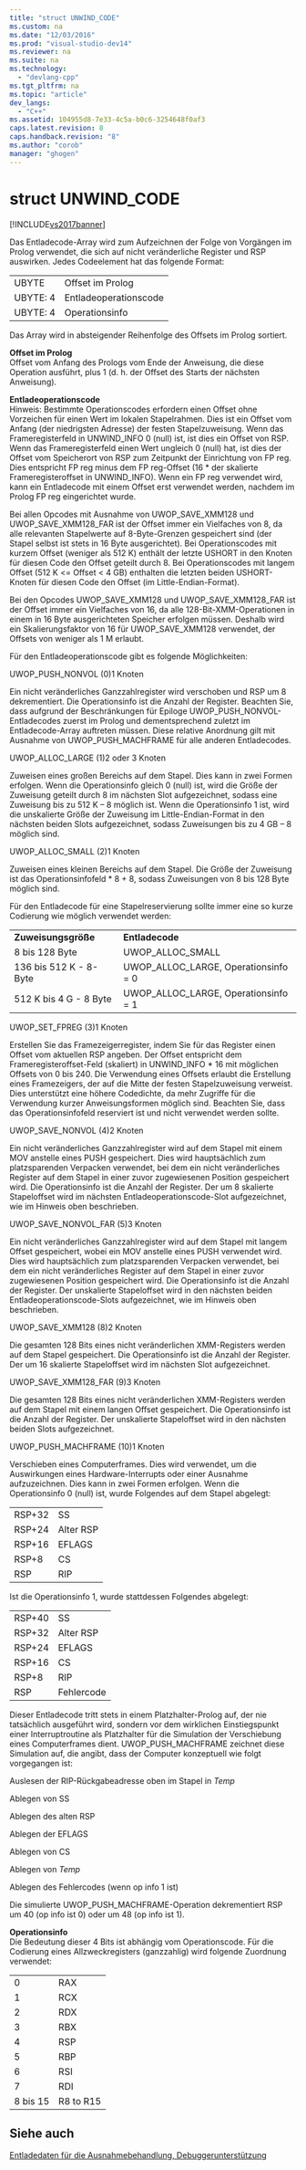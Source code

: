 ```yaml
---
title: "struct UNWIND_CODE"
ms.custom: na
ms.date: "12/03/2016"
ms.prod: "visual-studio-dev14"
ms.reviewer: na
ms.suite: na
ms.technology: 
  - "devlang-cpp"
ms.tgt_pltfrm: na
ms.topic: "article"
dev_langs: 
  - "C++"
ms.assetid: 104955d8-7e33-4c5a-b0c6-3254648f0af3
caps.latest.revision: 8
caps.handback.revision: "8"
ms.author: "corob"
manager: "ghogen"
---
```

# struct UNWIND_CODE
[!INCLUDE[vs2017banner](../assembler/inline/includes/vs2017banner.md)]

Das Entladecode\-Array wird zum Aufzeichnen der Folge von Vorgängen im Prolog verwendet, die sich auf nicht veränderliche Register und RSP auswirken.  Jedes Codeelement hat das folgende Format:  
  
|||  
|-|-|  
|UBYTE|Offset im Prolog|  
|UBYTE: 4|Entladeoperationscode|  
|UBYTE: 4|Operationsinfo|  
  
 Das Array wird in absteigender Reihenfolge des Offsets im Prolog sortiert.  
  
 **Offset im Prolog**  
 Offset vom Anfang des Prologs vom Ende der Anweisung, die diese Operation ausführt, plus 1 \(d. h. der Offset des Starts der nächsten Anweisung\).  
  
 **Entladeoperationscode**  
 Hinweis: Bestimmte Operationscodes erfordern einen Offset ohne Vorzeichen für einen Wert im lokalen Stapelrahmen.  Dies ist ein Offset vom Anfang \(der niedrigsten Adresse\) der festen Stapelzuweisung.  Wenn das Frameregisterfeld in UNWIND\_INFO 0 \(null\) ist, ist dies ein Offset von RSP.  Wenn das Frameregisterfeld einen Wert ungleich 0 \(null\) hat, ist dies der Offset vom Speicherort von RSP zum Zeitpunkt der Einrichtung von FP reg.  Dies entspricht FP reg minus dem FP reg\-Offset \(16 \* der skalierte Frameregisteroffset in UNWIND\_INFO\).  Wenn ein FP reg verwendet wird, kann ein Entladecode mit einem Offset erst verwendet werden, nachdem im Prolog FP reg eingerichtet wurde.  
  
 Bei allen Opcodes mit Ausnahme von UWOP\_SAVE\_XMM128 und UWOP\_SAVE\_XMM128\_FAR ist der Offset immer ein Vielfaches von 8, da alle relevanten Stapelwerte auf 8\-Byte\-Grenzen gespeichert sind \(der Stapel selbst ist stets in 16 Byte ausgerichtet\).  Bei Operationscodes mit kurzem Offset \(weniger als 512 K\) enthält der letzte USHORT in den Knoten für diesen Code den Offset geteilt durch 8.  Bei Operationscodes mit langem Offset \(512 K \<\= Offset \< 4 GB\) enthalten die letzten beiden USHORT\-Knoten für diesen Code den Offset \(im Little\-Endian\-Format\).  
  
 Bei den Opcodes UWOP\_SAVE\_XMM128 und UWOP\_SAVE\_XMM128\_FAR ist der Offset immer ein Vielfaches von 16, da alle 128\-Bit\-XMM\-Operationen in einem in 16 Byte ausgerichteten Speicher erfolgen müssen.  Deshalb wird ein Skalierungsfaktor von 16 für UWOP\_SAVE\_XMM128 verwendet, der Offsets von weniger als 1 M erlaubt.  
  
 Für den Entladeoperationscode gibt es folgende Möglichkeiten:  
  
 UWOP\_PUSH\_NONVOL \(0\)1 Knoten  
  
 Ein nicht veränderliches Ganzzahlregister wird verschoben und RSP um 8 dekrementiert.  Die Operationsinfo ist die Anzahl der Register.  Beachten Sie, dass aufgrund der Beschränkungen für Epiloge UWOP\_PUSH\_NONVOL\-Entladecodes zuerst im Prolog und dementsprechend zuletzt im Entladecode\-Array auftreten müssen.  Diese relative Anordnung gilt mit Ausnahme von UWOP\_PUSH\_MACHFRAME für alle anderen Entladecodes.  
  
 UWOP\_ALLOC\_LARGE \(1\)2 oder 3 Knoten  
  
 Zuweisen eines großen Bereichs auf dem Stapel.  Dies kann in zwei Formen erfolgen.  Wenn die Operationsinfo gleich 0 \(null\) ist, wird die Größe der Zuweisung geteilt durch 8 im nächsten Slot aufgezeichnet, sodass eine Zuweisung bis zu 512 K – 8 möglich ist.  Wenn die Operationsinfo 1 ist, wird die unskalierte Größe der Zuweisung im Little\-Endian\-Format in den nächsten beiden Slots aufgezeichnet, sodass Zuweisungen bis zu 4 GB – 8 möglich sind.  
  
 UWOP\_ALLOC\_SMALL \(2\)1 Knoten  
  
 Zuweisen eines kleinen Bereichs auf dem Stapel.  Die Größe der Zuweisung ist das Operationsinfofeld \* 8 \+ 8, sodass Zuweisungen von 8 bis 128 Byte möglich sind.  
  
 Für den Entladecode für eine Stapelreservierung sollte immer eine so kurze Codierung wie möglich verwendet werden:  
  
|||  
|-|-|  
|**Zuweisungsgröße**|**Entladecode**|  
|8 bis 128 Byte|UWOP\_ALLOC\_SMALL|  
|136 bis 512 K \- 8\-Byte|UWOP\_ALLOC\_LARGE, Operationsinfo \= 0|  
|512 K bis 4 G \- 8 Byte|UWOP\_ALLOC\_LARGE, Operationsinfo \= 1|  
  
 UWOP\_SET\_FPREG \(3\)1 Knoten  
  
 Erstellen Sie das Framezeigerregister, indem Sie für das Register einen Offset vom aktuellen RSP angeben.  Der Offset entspricht dem Frameregisteroffset\-Feld \(skaliert\) in UNWIND\_INFO \* 16 mit möglichen Offsets von 0 bis 240.  Die Verwendung eines Offsets erlaubt die Erstellung eines Framezeigers, der auf die Mitte der festen Stapelzuweisung verweist. Dies unterstützt eine höhere Codedichte, da mehr Zugriffe für die Verwendung kurzer Anweisungsformen möglich sind.  Beachten Sie, dass das Operationsinfofeld reserviert ist und nicht verwendet werden sollte.  
  
 UWOP\_SAVE\_NONVOL \(4\)2 Knoten  
  
 Ein nicht veränderliches Ganzzahlregister wird auf dem Stapel mit einem MOV anstelle eines PUSH gespeichert.  Dies wird hauptsächlich zum platzsparenden Verpacken verwendet, bei dem ein nicht veränderliches Register auf dem Stapel in einer zuvor zugewiesenen Position gespeichert wird.  Die Operationsinfo ist die Anzahl der Register.  Der um 8 skalierte Stapeloffset wird im nächsten Entladeoperationscode\-Slot aufgezeichnet, wie im Hinweis oben beschrieben.  
  
 UWOP\_SAVE\_NONVOL\_FAR \(5\)3 Knoten  
  
 Ein nicht veränderliches Ganzzahlregister wird auf dem Stapel mit langem Offset gespeichert, wobei ein MOV anstelle eines PUSH verwendet wird.  Dies wird hauptsächlich zum platzsparenden Verpacken verwendet, bei dem ein nicht veränderliches Register auf dem Stapel in einer zuvor zugewiesenen Position gespeichert wird.  Die Operationsinfo ist die Anzahl der Register.  Der unskalierte Stapeloffset wird in den nächsten beiden Entladeoperationscode\-Slots aufgezeichnet, wie im Hinweis oben beschrieben.  
  
 UWOP\_SAVE\_XMM128 \(8\)2 Knoten  
  
 Die gesamten 128 Bits eines nicht veränderlichen XMM\-Registers werden auf dem Stapel gespeichert.  Die Operationsinfo ist die Anzahl der Register.  Der um 16 skalierte Stapeloffset wird im nächsten Slot aufgezeichnet.  
  
 UWOP\_SAVE\_XMM128\_FAR \(9\)3 Knoten  
  
 Die gesamten 128 Bits eines nicht veränderlichen XMM\-Registers werden auf dem Stapel mit einem langen Offset gespeichert.  Die Operationsinfo ist die Anzahl der Register.  Der unskalierte Stapeloffset wird in den nächsten beiden Slots aufgezeichnet.  
  
 UWOP\_PUSH\_MACHFRAME \(10\)1 Knoten  
  
 Verschieben eines Computerframes.  Dies wird verwendet, um die Auswirkungen eines Hardware\-Interrupts oder einer Ausnahme aufzuzeichnen.  Dies kann in zwei Formen erfolgen.  Wenn die Operationsinfo 0 \(null\) ist, wurde Folgendes auf dem Stapel abgelegt:  
  
|||  
|-|-|  
|RSP\+32|SS|  
|RSP\+24|Alter RSP|  
|RSP\+16|EFLAGS|  
|RSP\+8|CS|  
|RSP|RIP|  
  
 Ist die Operationsinfo 1, wurde stattdessen Folgendes abgelegt:  
  
|||  
|-|-|  
|RSP\+40|SS|  
|RSP\+32|Alter RSP|  
|RSP\+24|EFLAGS|  
|RSP\+16|CS|  
|RSP\+8|RIP|  
|RSP|Fehlercode|  
  
 Dieser Entladecode tritt stets in einem Platzhalter\-Prolog auf, der nie tatsächlich ausgeführt wird, sondern vor dem wirklichen Einstiegspunkt einer Interruptroutine als Platzhalter für die Simulation der Verschiebung eines Computerframes dient.  UWOP\_PUSH\_MACHFRAME zeichnet diese Simulation auf, die angibt, dass der Computer konzeptuell wie folgt vorgegangen ist:  
  
 Auslesen der RIP\-Rückgabeadresse oben im Stapel in *Temp*  
  
 Ablegen von SS  
  
 Ablegen des alten RSP  
  
 Ablegen der EFLAGS  
  
 Ablegen von CS  
  
 Ablegen von *Temp*  
  
 Ablegen des Fehlercodes \(wenn op info 1 ist\)  
  
 Die simulierte UWOP\_PUSH\_MACHFRAME\-Operation dekrementiert RSP um 40 \(op info ist 0\) oder um 48 \(op info ist 1\).  
  
 **Operationsinfo**  
 Die Bedeutung dieser 4 Bits ist abhängig vom Operationscode.  Für die Codierung eines Allzweckregisters \(ganzzahlig\) wird folgende Zuordnung verwendet:  
  
|||  
|-|-|  
|0|RAX|  
|1|RCX|  
|2|RDX|  
|3|RBX|  
|4|RSP|  
|5|RBP|  
|6|RSI|  
|7|RDI|  
|8 bis 15|R8 to R15|  
  
## Siehe auch  
 [Entladedaten für die Ausnahmebehandlung, Debuggerunterstützung](../build/unwind-data-for-exception-handling-debugger-support.md)